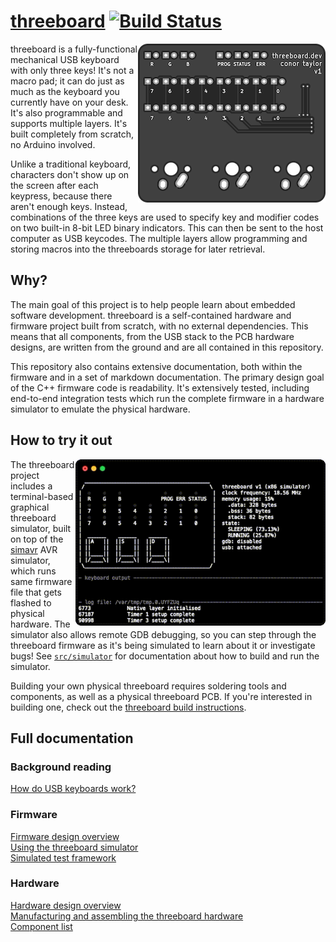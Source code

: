 # [threeboard](https://threeboard.dev) [![Build Status](https://travis-ci.com/taylorconor/threeboard.svg?token=2Am1JHeqFB3E9FdETW4w&branch=master)](https://travis-ci.com/taylorconor/threeboard)

<!-- TODO: update this image to an animation when it's ready. -->
<img src="documentation/images/top.png" align="right"/>

threeboard is a fully-functional mechanical USB keyboard with only three keys! It's not a macro pad; it can do just as much as the keyboard you currently have on your desk. It's also programmable and supports multiple layers. It's built completely from scratch, no Arduino involved.

Unlike a traditional keyboard, characters don't show up on the screen after each keypress, because there aren't enough keys. Instead, combinations of the three keys are used to specify key and modifier codes on two built-in 8-bit LED binary indicators. This can then be sent to the host computer as USB keycodes. The multiple layers allow programming and storing macros into the threeboards storage for later retrieval.

## Why?

The main goal of this project is to help people learn about embedded software development. threeboard is a self-contained hardware and firmware project built from scratch, with no external dependencies. This means that all components, from the USB stack to the PCB hardware designs, are written from the ground and are all contained in this repository.

This repository also contains extensive documentation, both within the firmware and in a set of markdown documentation. The primary design goal of the C++ firmware code is readability. It's extensively tested, including end-to-end integration tests which run the complete firmware in a hardware simulator to emulate the physical hardware.

## How to try it out

<!-- TODO: update this image to an animation when it's ready. -->
<img src="documentation/images/helloworld.gif" align="right" width="400" />

The threeboard project includes a terminal-based graphical threeboard simulator, built on top of the [simavr](https://github.com/buserror/simavr) AVR simulator, which runs same firmware file that gets flashed to physical hardware. The simulator also allows remote GDB debugging, so you can step through the threeboard firmware as it's being simulated to learn about it or investigate bugs! See [`src/simulator`](taylorconor.com) for documentation about how to build and run the simulator.

Building your own physical threeboard requires soldering tools and components, as well as a physical threeboard PCB. If you're interested in building one, check out the [threeboard build instructions](taylorconor.com).

## Full documentation
<!-- TODO: add links to relevant documentation. -->
### Background reading
[How do USB keyboards work?](taylorconor.com)

### Firmware
[Firmware design overview](taylorconor.com)  
[Using the threeboard simulator](taylorconor.com)  
[Simulated test framework](taylorconor.com)  

### Hardware
[Hardware design overview](taylorconor.com)  
[Manufacturing and assembling the threeboard hardware](taylorconor.com)  
[Component list](taylorconor.com)
